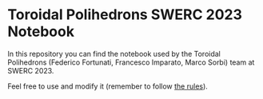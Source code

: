 # Toroidal Polihedrons SWERC 2023 Notebook

In this repository you can find the notebook used by the Toroidal Polihedrons
(Federico Fortunati, Francesco Imparato, Marco Sorbi) team at SWERC 2023.

Feel free to use and modify it (remember to follow
[the rules](https://swerc.eu/2023/regulations/)).